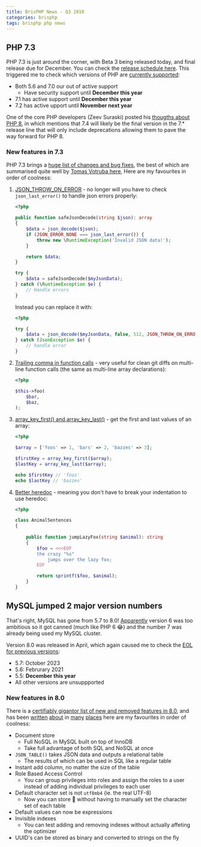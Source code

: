```yaml
---
title: BrisPHP News - Q3 2018
categories: brisphp
tags: brisphp php news
---
```


## PHP 7.3

PHP 7.3 is just around the corner, with Beta 3 being released today, and final release due for 
December. You can check the [release schedule here](https://wiki.php.net/todo/php73). This 
triggered me to check which versions of PHP are [currently supported](https://secure.php.net/supported-versions.php):

- Both 5.6 and 7.0 our out of active support
    - Have security support until **December this year**
- 7.1 has active support until **December this year**
- 7.2 has active upport until **November next year**

One of the core PHP developers (Zeev Suraski) posted his [thougths about PHP 8](https://externals.io/message/102415),
in which mentions that 7.4 will likely be the final version in the 7.* release line that will only include deprecations
allowing them to pave the way forward for PHP 8.


### New features in 7.3

PHP 7.3 brings a [huge list of changes and bug fixes](https://github.com/php/php-src/blob/PHP-7.3/NEWS), the best of which
 are summarised quite well by [Tomas Votruba here](https://www.tomasvotruba.cz/blog/2018/08/16/whats-new-in-php-73-in-30-seconds-in-diffs/),
Here are my favourites in order of coolness:

1. [JSON_THROW_ON_ERROR](https://laravel-news.com/php-7-3-json-error-handling) - no longer will you have to 
    check `json_last_error()` to handle json errors properly:
    ```php
    <?php

    public function safeJsonDecode(string $json): array
    {
        $data = json_decode($json);
        if (JSON_ERROR_NONE === json_last_error()) {
            throw new \RuntimeException('Invalid JSON data!');
        }

        return $data;
    }

    try {
        $data = safeJsonDecode($myJsonData);
    } catch (\RuntimeException $e) {
        // Handle errors
    }
    ```
    Instead you can replace it with:
    ```php
    <?php

    try {
        $data = json_decode($myJsonData, false, 512, JSON_THROW_ON_ERROR);
    } catch (JsonException $e) {
        // handle error
    }
    ```
2. [Trailing comma in function calls](https://laravel-news.com/php-trailing-commas-functions) -
    very useful for clean git diffs on multi-line function calls (the same as multi-line array declarations):
    ```php
    <?php

    $this->foo(
        $bar,
        $baz,
    );
    ```
3. [array_key_first() and array_key_last()](https://laravel-news.com/outer-array-functions-php-7-3) - 
    get the first and last values of an array:
    ```php
    <?php

    $array = ['foos' => 1, 'bars' => 2, 'bazzes' => 3];

    $firstKey = array_key_first($array);
    $lastKey = array_key_last($array);

    echo $firstKey // 'foos'
    echo $lastKey // 'bazzes'
    ```
4. [Better heredoc](https://laravel-news.com/flexible-heredoc-and-nowdoc-coming-to-php-7-3) - 
    meaning you don't have to break your indentation to use heredoc:
    ```php
    <?php

    class AnimalSentences
    {
        
        public function jumpLazyFox(string $animal): string
        {
            $foo = <<<EOF
            the crazy "%s"
                jumps over the lazy fox;
            EOF

            return sprintf($foo, $animal);
        }
    }
    ```

## MySQL jumped 2 major version numbers

That's right, MySQL has gone from 5.7 to 8.0! [Apparently](https://dba.stackexchange.com/questions/207506/what-happened-to-mysql-6-7)
version 6 was too ambitious so it got canned (much like PHP 6 😂) and the number 7 was already 
being used my MySQL cluster.

Version 8.0 was released in April, which again caused me to check the 
[EOL for previous versions](https://endoflife.software/applications/databases/mysql):

- 5.7: October 2023
- 5.6: Februrary 2021
- 5.5: **December this year**
- All other versions are unsuppported


### New features in 8.0

There is a [certifiably gigantor list of new and removed features in 8.0](https://dev.mysql.com/doc/refman/8.0/en/mysql-nutshell.html),
and has been [written](https://lefred.be/content/top-10-mysql-8-0-features-for-developers/) 
[about](https://www.analyticsindiamag.com/take-mysql-8-0-latest-features/) in 
[many](https://mysqlserverteam.com/whats-new-in-mysql-8-0-generally-available/) 
[places](https://mysqlserverteam.com/mysql-8-0-announcing-ga-of-the-mysql-document-store/)
here are my favourites in order of coolness:

- Document store
    - Full NoSQL in MySQL built on top of InnoDB
    - Take full advantage of both SQL and NoSQL at once
- `JSON_TABLE()` takes JSON data and outputs a relational table
    - The results of which can be used in SQL like a regular table
- Instant add column, no matter the size of the table
- Role Based Access Control
    - You can group privileges into roles and assign the roles to a user instead of adding individual privileges to each user
- Default character set is not `utf8mb4` (ie. the real UTF-8)
    - Now you can store 💩 without having to manually set the character set of each table
- Default values can now be expressions
- Invisible indexes
    - You can test adding and removing indexes without actually affeting the optimizer
- UUID's can be stored as binary and converted to strings on the fly
